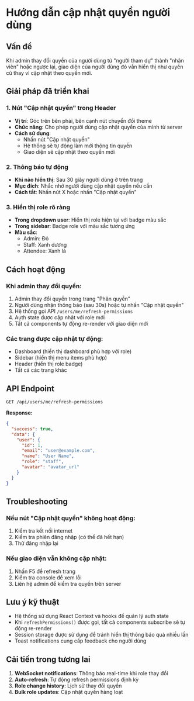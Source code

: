 # Hướng dẫn cập nhật quyền người dùng

## Vấn đề
Khi admin thay đổi quyền của người dùng từ "người tham dự" thành "nhân viên" hoặc ngược lại, giao diện của người dùng đó vẫn hiển thị như quyền cũ thay vì cập nhật theo quyền mới.

## Giải pháp đã triển khai

### 1. Nút "Cập nhật quyền" trong Header
- **Vị trí**: Góc trên bên phải, bên cạnh nút chuyển đổi theme
- **Chức năng**: Cho phép người dùng cập nhật quyền của mình từ server
- **Cách sử dụng**: 
  - Nhấn nút "Cập nhật quyền" 
  - Hệ thống sẽ tự động làm mới thông tin quyền
  - Giao diện sẽ cập nhật theo quyền mới

### 2. Thông báo tự động
- **Khi nào hiển thị**: Sau 30 giây người dùng ở trên trang
- **Mục đích**: Nhắc nhở người dùng cập nhật quyền nếu cần
- **Cách tắt**: Nhấn nút X hoặc nhấn "Cập nhật quyền"

### 3. Hiển thị role rõ ràng
- **Trong dropdown user**: Hiển thị role hiện tại với badge màu sắc
- **Trong sidebar**: Badge role với màu sắc tương ứng
- **Màu sắc**:
  - Admin: Đỏ
  - Staff: Xanh dương  
  - Attendee: Xanh lá

## Cách hoạt động

### Khi admin thay đổi quyền:
1. Admin thay đổi quyền trong trang "Phân quyền"
2. Người dùng nhận thông báo (sau 30s) hoặc tự nhấn "Cập nhật quyền"
3. Hệ thống gọi API `/users/me/refresh-permissions`
4. Auth state được cập nhật với role mới
5. Tất cả components tự động re-render với giao diện mới

### Các trang được cập nhật tự động:
- Dashboard (hiển thị dashboard phù hợp với role)
- Sidebar (hiển thị menu items phù hợp)
- Header (hiển thị role badge)
- Tất cả các trang khác

## API Endpoint

```
GET /api/users/me/refresh-permissions
```

**Response:**
```json
{
  "success": true,
  "data": {
    "user": {
      "id": 1,
      "email": "user@example.com",
      "name": "User Name",
      "role": "staff",
      "avatar": "avatar_url"
    }
  }
}
```

## Troubleshooting

### Nếu nút "Cập nhật quyền" không hoạt động:
1. Kiểm tra kết nối internet
2. Kiểm tra phiên đăng nhập (có thể đã hết hạn)
3. Thử đăng nhập lại

### Nếu giao diện vẫn không cập nhật:
1. Nhấn F5 để refresh trang
2. Kiểm tra console để xem lỗi
3. Liên hệ admin để kiểm tra quyền trên server

## Lưu ý kỹ thuật

- Hệ thống sử dụng React Context và hooks để quản lý auth state
- Khi `refreshPermissions()` được gọi, tất cả components subscribe sẽ tự động re-render
- Session storage được sử dụng để tránh hiển thị thông báo quá nhiều lần
- Toast notifications cung cấp feedback cho người dùng

## Cải tiến trong tương lai

1. **WebSocket notifications**: Thông báo real-time khi role thay đổi
2. **Auto-refresh**: Tự động refresh permissions định kỳ
3. **Role change history**: Lịch sử thay đổi quyền
4. **Bulk role updates**: Cập nhật quyền hàng loạt








